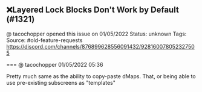 ## ❌Layered Lock Blocks Don't Work by Default (#1321)
@ tacochopper opened this issue on 01/05/2022
Status: unknown
Tags: 
Source: #old-feature-requests https://discord.com/channels/876899628556091432/928160078052327505


=== @ tacochopper 01/05/2022 05:36

Pretty much same as the ability to copy-paste dMaps. That, or being able to use pre-existing subscreens as "templates"

